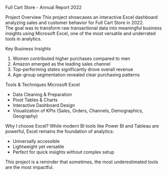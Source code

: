 Full Cart Store - Annual Report 2022 

Project Overview
This project showcases an interactive Excel dashboard analyzing sales and customer behavior for Full Cart Store in 2022.  
The goal was to transform raw transactional data into meaningful business insights using Microsoft Excel, one of the most versatile and underrated tools in analytics.  


Key Business Insights
1. Women contributed higher purchases compared to men  
2. Amazon emerged as the leading sales channel 
3. Top-performing states significantly drove overall revenue  
4. Age-group segmentation revealed clear purchasing patterns  


Tools & Techniques
Microsoft Excel
- Data Cleaning & Preparation  
- Pivot Tables & Charts  
- Interactive Dashboard Design  
- Visualization of KPIs (Sales, Orders, Channels, Demographics, Geography) 
  

Why I choose Excel?
While modern BI tools like Power BI and Tableau are powerful, Excel remains the foundation of analytics:  
- Universally accessible  
- Lightweight yet versatile  
- Perfect for quick insights without complex setup  

This project is a reminder that sometimes, the most underestimated tools are the most impactful.  
